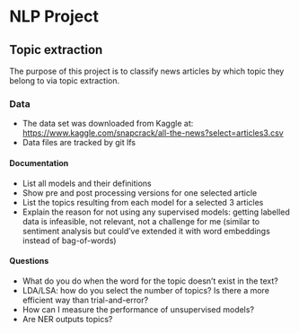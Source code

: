 # NLP Project
## Topic extraction
The purpose of this project is to classify news articles by which topic they belong to via topic extraction.

### Data
- The data set was downloaded from Kaggle at: https://www.kaggle.com/snapcrack/all-the-news?select=articles3.csv
- Data files are tracked by git lfs

#### Documentation
- List all models and their definitions
- Show pre and post processing versions for one selected article
- List the topics resulting from each model for a selected 3 articles
- Explain the reason for not using any supervised models: getting labelled data is infeasible, not relevant, not a challenge for me (similar to sentiment analysis but could’ve extended it with word embeddings instead of bag-of-words)

#### Questions
- What do you do when the word for the topic doesn’t exist in the text?
- LDA/LSA: how do you select the number of topics? Is there a more efficient way than trial-and-error?
- How can I measure the performance of unsupervised models?
- Are NER outputs topics?
